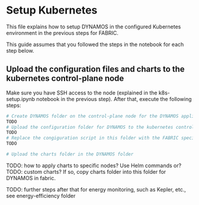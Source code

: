 # Setup Kubernetes
This file explains how to setup DYNAMOS in the configured Kubernetes environment in the previous steps for FABRIC.

This guide assumes that you followed the steps in the notebook for each step below.

## Upload the configuration files and charts to the kubernetes control-plane node
Make sure you have SSH access to the node (explained in the k8s-setup.ipynb notebook in the previous step). After that, execute the following steps:
```sh
# Create DYNAMOS folder on the control-plane node for the DYNAMOS application:
TODO
# Upload the configuration folder for DYNAMOS to the kubernetes control-plane node:
TODO
# Replace the congiguration script in this folder with the FABRIC specific configuration script:
TODO

# Upload the charts folder in the DYNAMOS folder
```
TODO: how to apply charts to specific nodes? Use Helm commands or?
TODO: custom charts? If so, copy charts folder into this folder for DYNAMOS in fabric.

TODO: further steps after that for energy monitoring, such as Kepler, etc., see energy-efficiency folder